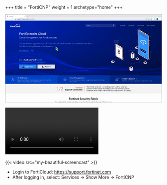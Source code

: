 +++
title = "FortiCNP"
weight = 1
archetype="home"
+++

![image info](forticloud-forticnp-login.gif)

![image info](forticloud-forticnp-login.webm)

{{< video src="my-beautiful-screencast" >}}

- Login to FortiCloud: https://support.fortinet.com
- After logging in, select: Services -> Show More -> FortiCNP
